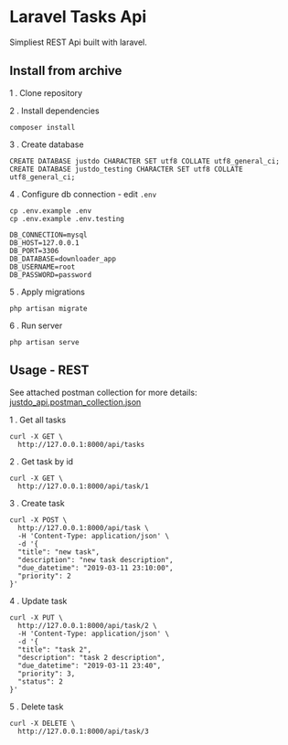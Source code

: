 # Laravel Tasks Api

Simpliest REST Api built with laravel.

## Install from archive

1 . Clone repository

2 . Install dependencies

```
composer install
```

3 . Create database

```
CREATE DATABASE justdo CHARACTER SET utf8 COLLATE utf8_general_ci;
CREATE DATABASE justdo_testing CHARACTER SET utf8 COLLATE utf8_general_ci;
```

4 . Configure db connection - edit ```.env```

```
cp .env.example .env
cp .env.example .env.testing
```

```
DB_CONNECTION=mysql
DB_HOST=127.0.0.1
DB_PORT=3306
DB_DATABASE=downloader_app
DB_USERNAME=root
DB_PASSWORD=password
```

5 . Apply migrations

```
php artisan migrate
```

6 . Run server

```
php artisan serve
```

## Usage - REST

See attached postman collection for more details: [justdo_api.postman_collection.json](docs/justdo_api.postman_collection.json)

1 . Get all tasks

```
curl -X GET \
  http://127.0.0.1:8000/api/tasks
```

2 . Get task by id

```
curl -X GET \
  http://127.0.0.1:8000/api/task/1
```

3 . Create task

```
curl -X POST \
  http://127.0.0.1:8000/api/task \
  -H 'Content-Type: application/json' \
  -d '{
  "title": "new task",
  "description": "new task description",
  "due_datetime": "2019-03-11 23:10:00",
  "priority": 2
}'
```

4 . Update task

```
curl -X PUT \
  http://127.0.0.1:8000/api/task/2 \
  -H 'Content-Type: application/json' \
  -d '{
  "title": "task 2",
  "description": "task 2 description",
  "due_datetime": "2019-03-11 23:40",
  "priority": 3,
  "status": 2
}'
```

5 . Delete task

```
curl -X DELETE \
  http://127.0.0.1:8000/api/task/3
```